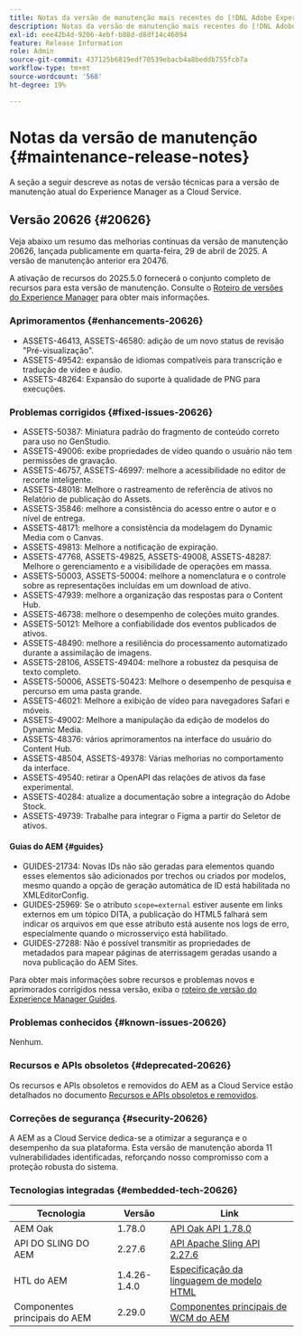 ```yaml
---
title: Notas da versão de manutenção mais recentes do [!DNL Adobe Experience Manager] as a Cloud Service.
description: Notas da versão de manutenção mais recentes do [!DNL Adobe Experience Manager] as a Cloud Service.
exl-id: eee42b4d-9206-4ebf-b88d-d8df14c46094
feature: Release Information
role: Admin
source-git-commit: 437125b6819edf70539ebacb4a8beddb755fcb7a
workflow-type: tm+mt
source-wordcount: '568'
ht-degree: 19%

---
```



# Notas da versão de manutenção {#maintenance-release-notes}

A seção a seguir descreve as notas de versão técnicas para a versão de manutenção atual do Experience Manager as a Cloud Service.

## Versão 20626 {#20626}

Veja abaixo um resumo das melhorias contínuas da versão de manutenção 20626, lançada publicamente em quarta-feira, 29 de abril de 2025. A versão de manutenção anterior era 20476.

A ativação de recursos do 2025.5.0 fornecerá o conjunto completo de recursos para esta versão de manutenção. Consulte o [Roteiro de versões do Experience Manager](https://experienceleague.adobe.com/en/docs/experience-manager-release-information/aem-release-updates/update-releases-roadmap) para obter mais informações.

### Aprimoramentos {#enhancements-20626}

* ASSETS-46413, ASSETS-46580: adição de um novo status de revisão &quot;Pré-visualização&quot;.
* ASSETS-49542: expansão de idiomas compatíveis para transcrição e tradução de vídeo e áudio.
* ASSETS-48264: Expansão do suporte à qualidade de PNG para execuções.

### Problemas corrigidos {#fixed-issues-20626}

* ASSETS-50387: Miniatura padrão do fragmento de conteúdo correto para uso no GenStudio.
* ASSETS-49006: exibe propriedades de vídeo quando o usuário não tem permissões de gravação.
* ASSETS-46757, ASSETS-46997: melhore a acessibilidade no editor de recorte inteligente.
* ASSETS-48018: Melhore o rastreamento de referência de ativos no Relatório de publicação do Assets.
* ASSETS-35846: melhore a consistência do acesso entre o autor e o nível de entrega.
* ASSETS-48171: melhore a consistência da modelagem do Dynamic Media com o Canvas.
* ASSETS-49813: Melhore a notificação de expiração.
* ASSETS-47768, ASSETS-49825, ASSETS-49008, ASSETS-48287: Melhore o gerenciamento e a visibilidade de operações em massa.
* ASSETS-50003, ASSETS-50004: melhore a nomenclatura e o controle sobre as representações incluídas em um download de ativo.
* ASSETS-47939: melhore a organização das respostas para o Content Hub.
* ASSETS-46738: melhore o desempenho de coleções muito grandes.
* ASSETS-50121: Melhore a confiabilidade dos eventos publicados de ativos.
* ASSETS-48490: melhore a resiliência do processamento automatizado durante a assimilação de imagens.
* ASSETS-28106, ASSETS-49404: melhore a robustez da pesquisa de texto completo.
* ASSETS-50006, ASSETS-50423: Melhore o desempenho de pesquisa e percurso em uma pasta grande.
* ASSETS-46021: Melhore a exibição de vídeo para navegadores Safari e móveis.
* ASSETS-49002: Melhore a manipulação da edição de modelos do Dynamic Media.
* ASSETS-48376: vários aprimoramentos na interface do usuário do Content Hub.
* ASSETS-48504, ASSETS-49378: Várias melhorias no comportamento da interface.
* ASSETS-49540: retirar a OpenAPI das relações de ativos da fase experimental.
* ASSETS-40284: atualize a documentação sobre a integração do Adobe Stock.
* ASSETS-49739: Trabalhe para integrar o Figma a partir do Seletor de ativos.

#### Guias do AEM {#guides}

* GUIDES-21734: Novas IDs não são geradas para elementos quando esses elementos são adicionados por trechos ou criados por modelos, mesmo quando a opção de geração automática de ID está habilitada no XMLEditorConfig.
* GUIDES-25969: Se o atributo `scope=external` estiver ausente em links externos em um tópico DITA, a publicação do HTML5 falhará sem indicar os arquivos em que esse atributo está ausente nos logs de erro, especialmente quando o microsserviço está habilitado.
* GUIDES-27288: Não é possível transmitir as propriedades de metadados para mapear páginas de aterrissagem geradas usando a nova publicação do AEM Sites.

Para obter mais informações sobre recursos e problemas novos e aprimorados corrigidos nessa versão, exiba o [roteiro de versão do Experience Manager Guides](https://experienceleague.adobe.com/en/docs/experience-manager-guides/using/release-info/aem-guides-releases-roadmap).

### Problemas conhecidos {#known-issues-20626}

Nenhum.

### Recursos e APIs obsoletos {#deprecated-20626}

Os recursos e APIs obsoletos e removidos do AEM as a Cloud Service estão detalhados no documento [Recursos e APIs obsoletos e removidos](/help/release-notes/deprecated-removed-features.md).

### Correções de segurança {#security-20626}

A AEM as a Cloud Service dedica-se a otimizar a segurança e o desempenho da sua plataforma. Esta versão de manutenção aborda 11 vulnerabilidades identificadas, reforçando nosso compromisso com a proteção robusta do sistema.

### Tecnologias integradas {#embedded-tech-20626}

| Tecnologia | Versão | Link |
|---|---|---|
| AEM Oak | 1.78.0 | [API Oak API 1.78.0](https://www.javadoc.io/doc/org.apache.jackrabbit/oak-api/1.78.0/index.html) |
| API DO SLING DO AEM | 2.27.6 | [API Apache Sling API 2.27.6](https://www.javadoc.io/doc/org.apache.sling/org.apache.sling.api/latest/index.html) |
| HTL do AEM | 1.4.26-1.4.0 | [Especificação da linguagem de modelo HTML](https://github.com/adobe/htl-spec) |
| Componentes principais do AEM | 2.29.0 | [Componentes principais de WCM do AEM](https://github.com/adobe/aem-core-wcm-components) |
